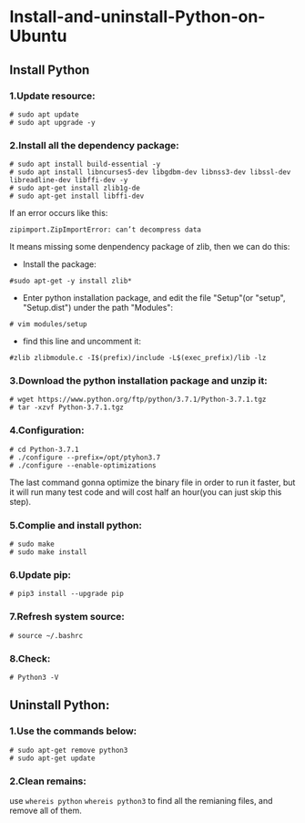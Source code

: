 # Install-and-uninstall-Python-on-Ubuntu

  ## Install Python
    
  ### 1.Update resource:
  ```
  # sudo apt update
  # sudo apt upgrade -y
  ```    

  ### 2.Install all the dependency package:
  ```
  # sudo apt install build-essential -y
  # sudo apt install libncurses5-dev libgdbm-dev libnss3-dev libssl-dev libreadline-dev libffi-dev -y
  # sudo apt-get install zlib1g-de
  # sudo apt-get install libffi-dev
  ```
  If an error occurs like this:
  ```
  zipimport.ZipImportError: can’t decompress data
  ```
  It means missing some denpendency package of zlib, then we can do this:
   - Install the package:
   ```
   #sudo apt-get -y install zlib*
   ```
   - Enter python installation package, and edit the file "Setup"(or "setup", "Setup.dist") under the path "Modules":
   ```
   # vim modules/setup 
   ```
   - find this line and uncomment it:
   ```
   #zlib zlibmodule.c -I$(prefix)/include -L$(exec_prefix)/lib -lz
   ```


  ### 3.Download the python installation package and unzip it:
  ```
  # wget https://www.python.org/ftp/python/3.7.1/Python-3.7.1.tgz
  # tar -xzvf Python-3.7.1.tgz
  ```

  ### 4.Configuration:
  ```
  # cd Python-3.7.1
  # ./configure --prefix=/opt/ptyhon3.7
  # ./configure --enable-optimizations
  ```
  The last command gonna optimize the binary file in order to run it faster, but it will run many test code and will cost half an hour(you can just skip this step).

  ### 5.Complie and install python:
  ```
  # sudo make
  # sudo make install
  ```

  ### 6.Update pip:
  ```
  # pip3 install --upgrade pip
  ```
  
  ### 7.Refresh system source:
  ```
  # source ~/.bashrc
  ```
  
  ### 8.Check:
  ```
  # Python3 -V
  ```
  
  ## Uninstall Python:
  
  ### 1.Use the commands below:
  ```
  # sudo apt-get remove python3
  # sudo apt-get update
  ```
  
  ### 2.Clean remains:
  use `whereis python` `whereis python3` to find all the remianing files, and remove all of them.
  
